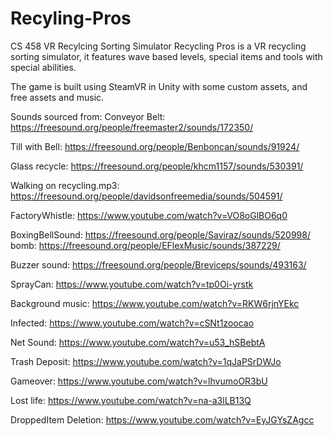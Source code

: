# Recyling-Pros
 CS 458 VR Recylcing Sorting Simulator
Recycling Pros is a VR recycling sorting simulator, it features wave based levels, special items and tools with special abilities. 

The game is built using SteamVR in Unity with some custom assets, and free assets and music.

Sounds sourced from: 
Conveyor Belt: https://freesound.org/people/freemaster2/sounds/172350/

Till with Bell: https://freesound.org/people/Benboncan/sounds/91924/

Glass recycle: https://freesound.org/people/khcm1157/sounds/530391/

Walking on recycling.mp3: https://freesound.org/people/davidsonfreemedia/sounds/504591/

FactoryWhistle: https://www.youtube.com/watch?v=VO8oGlBO6q0

BoxingBellSound: https://freesound.org/people/Saviraz/sounds/520998/ 
bomb: https://freesound.org/people/EFlexMusic/sounds/387229/ 

Buzzer sound: https://freesound.org/people/Breviceps/sounds/493163/ 

SprayCan: https://www.youtube.com/watch?v=tp0Oi-yrstk 

Background music: https://www.youtube.com/watch?v=RKW6rjnYEkc 

Infected: https://www.youtube.com/watch?v=cSNt1zoocao 

Net Sound: https://www.youtube.com/watch?v=u53_hSBebtA 

Trash Deposit: https://www.youtube.com/watch?v=1qJaPSrDWJo

Gameover: https://www.youtube.com/watch?v=lhvumoOR3bU

Lost life: https://www.youtube.com/watch?v=na-a3lLB13Q

DroppedItem Deletion: https://www.youtube.com/watch?v=EyJGYsZAgcc
